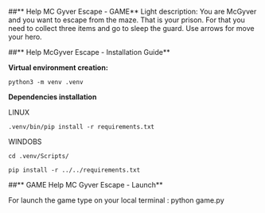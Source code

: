 ##** Help MC Gyver Escape - GAME** 
Light description: 
You are McGyver and you want to escape from the maze. That is your prison. 
For that you need to collect three items and go to sleep the guard. 
Use arrows for move your hero. 

##** Help McGyver Escape - Installation Guide**

**Virtual environment creation:**

`python3 -m venv .venv`

**Dependencies installation**

LINUX

`.venv/bin/pip install -r requirements.txt`
 
WINDOBS

`cd .venv/Scripts/`

`pip install -r ../../requirements.txt`

##** GAME Help MC Gyver Escape - Launch** 

For launch the game type on your local terminal : python game.py